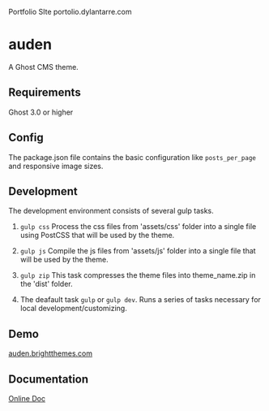 Portfolio SIte portolio.dylantarre.com

# auden

A Ghost CMS theme.

## Requirements

Ghost 3.0 or higher

## Config

The package.json file contains the basic configuration like `posts_per_page` 
and responsive image sizes.

## Development

The development environment consists of several gulp tasks.
1. `gulp css`
Process the css files from 'assets/css' folder into a single file using PostCSS 
that will be used by the theme.

2. `gulp js`
Compile the js files from 'assets/js' folder into a single file that will 
be used by the theme.

3. `gulp zip`
This task compresses the theme files into theme_name.zip in the 'dist' folder.

4. The deafault task `gulp` or `gulp dev`.
Runs a series of tasks necessary for local development/customizing.

## Demo

[auden.brightthemes.com](https://auden.brightthemes.com)

## Documentation

[Online Doc](https://brightthemes.com/docs/auden/)
